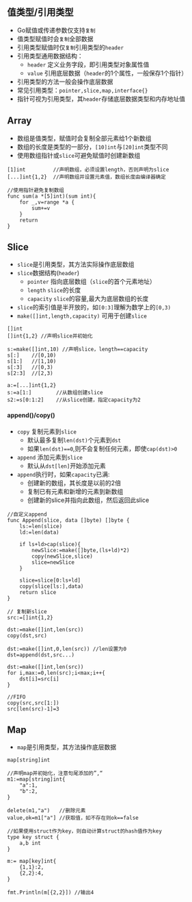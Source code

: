 ## 值类型/引用类型
- Go赋值或传递参数仅支持`复制`
- 值类型赋值时会`复制`全部数据
- 引用类型赋值时仅`复制`引用类型的`header`
- 引用类型通用数据结构：
    - `header` 定义业务字段，即引用类型对象属性值
    - `value`  引用底层数据（`header`的1个属性，一般保存1个指针）
- 引用类型的方法一般会操作底层数据
- 常见引用类型：`pointer,slice,map,interface{}`
- 指针可视为引用类型，其`header`存储底层数据类型和内存地址值

## Array
- 数组是值类型，赋值时会复制全部元素给1个新数组
- 数组的长度是类型的一部分，`[10]int`与`[20]int`类型不同
- 使用数组指针或`slice`可避免赋值时创建新数组
```
[1]int         //声明数组，必须设置length，否则声明为slice
[...]int{1,2}  //声明数组并设置元素值，数组长度由编译器确定

//使用指针避免复制数组
func sum(a *[5]int)(sum int){
    for _,v=range *a {
        sum+=v
    }
    return
}

```

## Slice
- `slice`是引用类型，其方法实际操作底层数组
- `slice`数据结构(`header`)
    - `pointer`   指向底层数组（`slice`的首个元素地址）
    - `length`    `slice`的长度
    - `capacity`  `slice`的容量,最大为底层数组的长度
- `slice`的索引值是半开放的，如`[0:3]`理解为数学上的`[0,3)`
- `make([]int,length,capacity)` 可用于创建`slice`

```
[]int
[]int{1,2} //声明slice并初始化

s:=make([]int,10) //声明slice，length==capacity
s[:]    //[0,10)
s[1:]   //[1,10)
s[:3]   //[0,3)
s[2:3]  //[2,3)

a:=[...]int{1,2}
s:=a[1:]        //从数组创建slice
s2:=s[0:1:2]    //从slice创建，指定capacity为2
```

#### append()/copy()
- `copy` 复制元素到`slice`
    - 默认最多复制`len(dst)`个元素到`dst`
    - 如果`len(dst)==0`,则不会复制任何元素，即使`cap(dst)>0`
- `append` 添加元素到`slice`
    - 默认从`dst[len]`开始添加元素 
- `append`执行时，如果`capacity`已满:
    - 创建新的数组，其长度是以前的2倍
    - 复制已有元素和新增的元素到新数组
    - 创建新的slice并指向此数组，然后返回此slice
```
//自定义append
func Append(slice, data []byte) []byte {
	ls:=len(slice)
	ld:=len(data)
	
	if ls+ld>cap(slice){
		newSlice:=make([]byte,(ls+ld)*2)
		copy(newSlice,slice)
		slice=newSlice
	}
	
	slice=slice[0:ls+ld]
	copy(slice[ls:],data)
	return slice
}

// 复制新slice
src:=[]int{1,2}

dst:=make([]int,len(src))
copy(dst,src)

dst:=make([]int,0,len(src)) //len设置为0
dst=append(dst,src...)

dst:=make([]int,len(src))
for i,max:=0,len(src);i<max;i++{
    dst[i]=src[i]
}

//FIFO
copy(src,src[1:])
src[len(src)-1]=3
```

## Map
- `map`是引用类型，其方法操作底层数据
```
map[string]int

//声明map并初始化，注意句尾添加的”,“
m1:=map[string]int{
    "a":1,
    "b":2,
}

delete(m1,"a")   //删除元素
value,ok=m1["a"] //获取值，如不存在则ok==false

//如果使用struct作为key，则自动计算struct的hash值作为key
type key struct {
	a,b int
}

m:= map[key]int{
	{1,1}:2,
	{2,2}:4,
}

fmt.Println(m[{2,2}]) //输出4
```